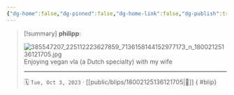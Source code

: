 ```yaml
---
{"dg-home":false,"dg-pinned":false,"dg-home-link":false,"dg-publish":true,"tags":["dgblip"],"disabled rules":["yaml-title","yaml-title-alias","file-name-heading"],"title":"philipp on instagram @ 2023-10-03","created-date":"2023-10-03T14:00:00","updated-date":"2025-05-02T17:43:08","dg-path":"blips/18002125136121705.md","permalink":"/blips/18002125136121705/","dgPassFrontmatter":true}
---
```


> [!summary] **philipp**:
>
> ![385547207_225112223627859_7136158144152977173_n_18002125136121705.jpg](/img/user/attachments/385547207_225112223627859_7136158144152977173_n_18002125136121705.jpg)
> Enjoying vegan vla (a Dutch specialty) with my wife
> - - -
>
> 🗓️ `Tue, Oct 3, 2023` · [[public/blips/18002125136121705\|🔗]]
{ #blip}

